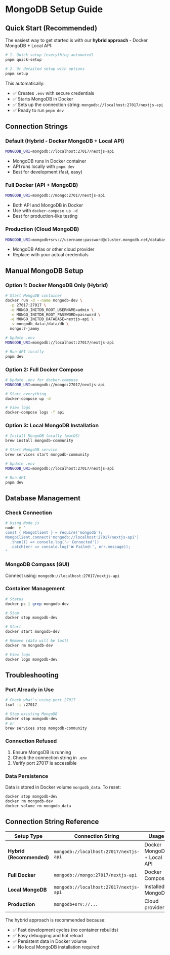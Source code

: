 # MongoDB Setup Guide

## Quick Start (Recommended)

The easiest way to get started is with our **hybrid approach** - Docker MongoDB + Local API:

```bash
# 1. Quick setup (everything automated)
pnpm quick-setup

# 2. Or detailed setup with options
pnpm setup
```

This automatically:
- ✅ Creates `.env` with secure credentials
- ✅ Starts MongoDB in Docker
- ✅ Sets up the connection string: `mongodb://localhost:27017/nextjs-api`
- ✅ Ready to run `pnpm dev`

## Connection Strings

### Default (Hybrid - Docker MongoDB + Local API)
```bash
MONGODB_URI=mongodb://localhost:27017/nextjs-api
```
- MongoDB runs in Docker container
- API runs locally with `pnpm dev`
- Best for development (fast, easy)

### Full Docker (API + MongoDB)
```bash
MONGODB_URI=mongodb://mongo:27017/nextjs-api
```
- Both API and MongoDB in Docker
- Use with `docker-compose up -d`
- Best for production-like testing

### Production (Cloud MongoDB)
```bash
MONGODB_URI=mongodb+srv://username:password@cluster.mongodb.net/database?retryWrites=true&w=majority
```
- MongoDB Atlas or other cloud provider
- Replace with your actual credentials

## Manual MongoDB Setup

### Option 1: Docker MongoDB Only (Hybrid)
```bash
# Start MongoDB container
docker run -d --name mongodb-dev \
  -p 27017:27017 \
  -e MONGO_INITDB_ROOT_USERNAME=admin \
  -e MONGO_INITDB_ROOT_PASSWORD=password \
  -e MONGO_INITDB_DATABASE=nextjs-api \
  -v mongodb_data:/data/db \
  mongo:7-jammy

# Update .env
MONGODB_URI=mongodb://localhost:27017/nextjs-api

# Run API locally
pnpm dev
```

### Option 2: Full Docker Compose
```bash
# Update .env for docker-compose
MONGODB_URI=mongodb://mongo:27017/nextjs-api

# Start everything
docker-compose up -d

# View logs
docker-compose logs -f api
```

### Option 3: Local MongoDB Installation
```bash
# Install MongoDB locally (macOS)
brew install mongodb-community

# Start MongoDB service
brew services start mongodb-community

# Update .env
MONGODB_URI=mongodb://localhost:27017/nextjs-api

# Run API
pnpm dev
```

## Database Management

### Check Connection
```bash
# Using Node.js
node -e "
const { MongoClient } = require('mongodb');
MongoClient.connect('mongodb://localhost:27017/nextjs-api')
  .then(() => console.log('✅ Connected'))
  .catch(err => console.log('❌ Failed:', err.message));
"
```

### MongoDB Compass (GUI)
Connect using: `mongodb://localhost:27017/nextjs-api`

### Container Management
```bash
# Status
docker ps | grep mongodb-dev

# Stop
docker stop mongodb-dev

# Start
docker start mongodb-dev

# Remove (data will be lost)
docker rm mongodb-dev

# View logs
docker logs mongodb-dev
```

## Troubleshooting

### Port Already in Use
```bash
# Check what's using port 27017
lsof -i :27017

# Stop existing MongoDB
docker stop mongodb-dev
# or
brew services stop mongodb-community
```

### Connection Refused
1. Ensure MongoDB is running
2. Check the connection string in `.env`
3. Verify port 27017 is accessible

### Data Persistence
Data is stored in Docker volume `mongodb_data`. To reset:
```bash
docker stop mongodb-dev
docker rm mongodb-dev
docker volume rm mongodb_data
```

## Connection String Reference

| Setup Type | Connection String | Usage |
|------------|------------------|-------|
| **Hybrid (Recommended)** | `mongodb://localhost:27017/nextjs-api` | Docker MongoDB + Local API |
| **Full Docker** | `mongodb://mongo:27017/nextjs-api` | Docker Compose |
| **Local MongoDB** | `mongodb://localhost:27017/nextjs-api` | Installed MongoDB |
| **Production** | `mongodb+srv://...` | Cloud providers |

The hybrid approach is recommended because:
- ✅ Fast development cycles (no container rebuilds)
- ✅ Easy debugging and hot reload
- ✅ Persistent data in Docker volume
- ✅ No local MongoDB installation required